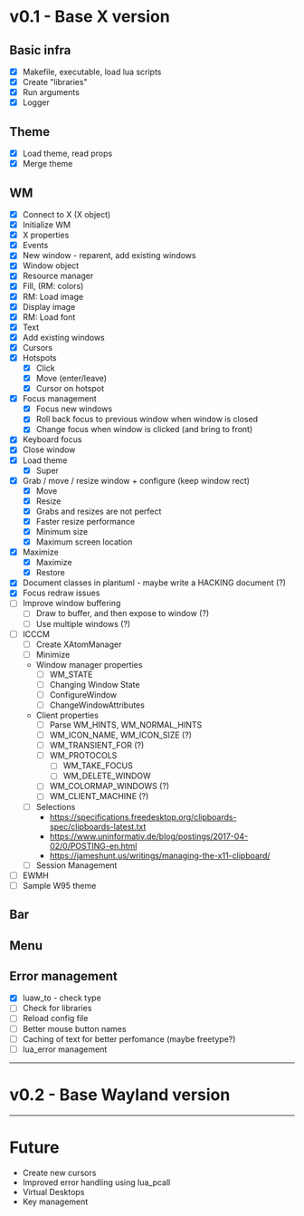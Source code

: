 # v0.1 - Base X version

## Basic infra

- [x] Makefile, executable, load lua scripts
- [x] Create "libraries"
- [x] Run arguments
- [x] Logger

## Theme

- [x] Load theme, read props
- [x] Merge theme

## WM

- [x] Connect to X (X object)
- [x] Initialize WM
- [x] X properties
- [x] Events
- [x] New window - reparent, add existing windows
- [x] Window object
- [x] Resource manager
- [x] Fill, (RM: colors)
- [x] RM: Load image
- [x] Display image
- [x] RM: Load font
- [x] Text
- [x] Add existing windows
- [x] Cursors
- [x] Hotspots
  - [x] Click
  - [x] Move (enter/leave)
  - [x] Cursor on hotspot
- [x] Focus management
  - [x] Focus new windows
  - [x] Roll back focus to previous window when window is closed
  - [x] Change focus when window is clicked (and bring to front)
- [x] Keyboard focus
- [x] Close window
- [x] Load theme
  - [x] Super
- [x] Grab / move / resize window + configure (keep window rect)
  - [x] Move
  - [x] Resize
  - [x] Grabs and resizes are not perfect
  - [x] Faster resize performance
  - [x] Minimum size
  - [x] Maximum screen location
- [x] Maximize
  - [x] Maximize
  - [x] Restore
- [x] Document classes in plantuml - maybe write a HACKING document (?)
- [x] Focus redraw issues
- [ ] Improve window buffering
  - [ ] Draw to buffer, and then expose to window (?)
  - [ ] Use multiple windows (?)
- [ ] ICCCM
  - [ ] Create XAtomManager
  - [ ] Minimize
  - Window manager properties
    - [ ] WM_STATE
    - [ ] Changing Window State
    - [ ] ConfigureWindow
    - [ ] ChangeWindowAttributes
  - Client properties
    - [ ] Parse WM_HINTS, WM_NORMAL_HINTS
    - [ ] WM_ICON_NAME, WM_ICON_SIZE (?)
    - [ ] WM_TRANSIENT_FOR (?)
    - [ ] WM_PROTOCOLS
      - [ ] WM_TAKE_FOCUS
      - [ ] WM_DELETE_WINDOW
    - [ ] WM_COLORMAP_WINDOWS (?)
    - [ ] WM_CLIENT_MACHINE (?)
  - [ ] Selections
    - https://specifications.freedesktop.org/clipboards-spec/clipboards-latest.txt
    - https://www.uninformativ.de/blog/postings/2017-04-02/0/POSTING-en.html
    - https://jameshunt.us/writings/managing-the-x11-clipboard/
  - [ ] Session Management
- [ ] EWMH
- [ ] Sample W95 theme

## Bar

## Menu

## Error management
- [x] luaw_to - check type
- [ ] Check for libraries
- [ ] Reload config file
- [ ] Better mouse button names
- [ ] Caching of text for better perfomance (maybe freetype?)
- [ ] lua_error management

---

# v0.2 - Base Wayland version

---

# Future
  - Create new cursors
  - Improved error handling using lua_pcall
  - Virtual Desktops
  - Key management